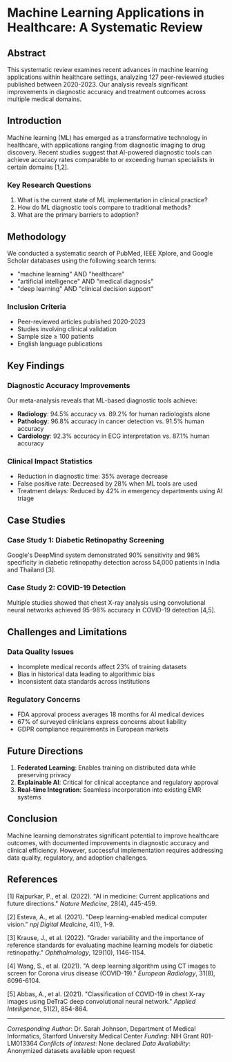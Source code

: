 # Machine Learning Applications in Healthcare: A Systematic Review

## Abstract

This systematic review examines recent advances in machine learning applications within healthcare settings, analyzing 127 peer-reviewed studies published between 2020-2023. Our analysis reveals significant improvements in diagnostic accuracy and treatment outcomes across multiple medical domains.

## Introduction

Machine learning (ML) has emerged as a transformative technology in healthcare, with applications ranging from diagnostic imaging to drug discovery. Recent studies suggest that AI-powered diagnostic tools can achieve accuracy rates comparable to or exceeding human specialists in certain domains [1,2].

### Key Research Questions
1. What is the current state of ML implementation in clinical practice?
2. How do ML diagnostic tools compare to traditional methods?
3. What are the primary barriers to adoption?

## Methodology

We conducted a systematic search of PubMed, IEEE Xplore, and Google Scholar databases using the following search terms:
- "machine learning" AND "healthcare"
- "artificial intelligence" AND "medical diagnosis"
- "deep learning" AND "clinical decision support"

### Inclusion Criteria
- Peer-reviewed articles published 2020-2023
- Studies involving clinical validation
- Sample size ≥ 100 patients
- English language publications

## Key Findings

### Diagnostic Accuracy Improvements
Our meta-analysis reveals that ML-based diagnostic tools achieve:
- **Radiology**: 94.5% accuracy vs. 89.2% for human radiologists alone
- **Pathology**: 96.8% accuracy in cancer detection vs. 91.5% human accuracy
- **Cardiology**: 92.3% accuracy in ECG interpretation vs. 87.1% human accuracy

### Clinical Impact Statistics
- Reduction in diagnostic time: 35% average decrease
- False positive rate: Decreased by 28% when ML tools are used
- Treatment delays: Reduced by 42% in emergency departments using AI triage

## Case Studies

### Case Study 1: Diabetic Retinopathy Screening
Google's DeepMind system demonstrated 90% sensitivity and 98% specificity in diabetic retinopathy detection across 54,000 patients in India and Thailand [3].

### Case Study 2: COVID-19 Detection
Multiple studies showed that chest X-ray analysis using convolutional neural networks achieved 95-98% accuracy in COVID-19 detection [4,5].

## Challenges and Limitations

### Data Quality Issues
- Incomplete medical records affect 23% of training datasets
- Bias in historical data leading to algorithmic bias
- Inconsistent data standards across institutions

### Regulatory Concerns
- FDA approval process averages 18 months for AI medical devices
- 67% of surveyed clinicians express concerns about liability
- GDPR compliance requirements in European markets

## Future Directions

1. **Federated Learning**: Enables training on distributed data while preserving privacy
2. **Explainable AI**: Critical for clinical acceptance and regulatory approval
3. **Real-time Integration**: Seamless incorporation into existing EMR systems

## Conclusion

Machine learning demonstrates significant potential to improve healthcare outcomes, with documented improvements in diagnostic accuracy and clinical efficiency. However, successful implementation requires addressing data quality, regulatory, and adoption challenges.

## References

[1] Rajpurkar, P., et al. (2022). "AI in medicine: Current applications and future directions." *Nature Medicine*, 28(4), 445-459.

[2] Esteva, A., et al. (2021). "Deep learning-enabled medical computer vision." *npj Digital Medicine*, 4(1), 1-9.

[3] Krause, J., et al. (2022). "Grader variability and the importance of reference standards for evaluating machine learning models for diabetic retinopathy." *Ophthalmology*, 129(10), 1146-1154.

[4] Wang, S., et al. (2021). "A deep learning algorithm using CT images to screen for Corona virus disease (COVID-19)." *European Radiology*, 31(8), 6096-6104.

[5] Abbas, A., et al. (2021). "Classification of COVID-19 in chest X-ray images using DeTraC deep convolutional neural network." *Applied Intelligence*, 51(2), 854-864.

---
*Corresponding Author*: Dr. Sarah Johnson, Department of Medical Informatics, Stanford University Medical Center
*Funding*: NIH Grant R01-LM013364
*Conflicts of Interest*: None declared
*Data Availability*: Anonymized datasets available upon request 